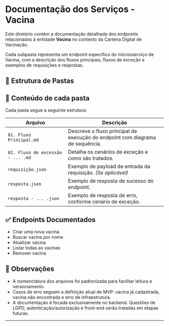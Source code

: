 # Documentação dos Serviços - Vacina

Este diretório contém a documentação detalhada dos endpoints relacionados à entidade **Vacina** no contexto da Carteira Digital de Vacinação.

Cada subpasta representa um endpoint específico do microsserviço de Vacina, com a descrição dos fluxos principais, fluxos de exceção e exemplos de requisições e respostas.

## 📁 Estrutura de Pastas


## 📄 Conteúdo de cada pasta

Cada pasta segue a seguinte estrutura:

| Arquivo                            | Descrição |
|-----------------------------------|-----------|
| `01. Fluxo Principal.md`          | Descreve o fluxo principal de execução do endpoint com diagrama de sequência. |
| `02. Fluxo de excessão - ... .md` | Detalha os cenários de exceção e como são tratados. |
| `requisição.json`                 | Exemplo de payload de entrada da requisição. *(Se aplicável)* |
| `resposta.json`                   | Exemplo de resposta de sucesso do endpoint. |
| `resposta - ... .json`            | Exemplo de resposta de erro, conforme cenário de exceção. |

## ✅ Endpoints Documentados

- Criar uma nova vacina
- Buscar vacina por nome
- Atualizar vacina
- Listar todas as vacinas
- Remover vacina

## 🚧 Observações

- A nomenclatura dos arquivos foi padronizada para facilitar leitura e versionamento.
- Casos de erro seguem a definição atual de MVP: vacina já cadastrada, vacina não encontrada e erro de infraestrutura.
- A documentação é focada exclusivamente no backend. Questões de LGPD, autenticação/autorização e front-end serão tratadas em etapas futuras.

---
